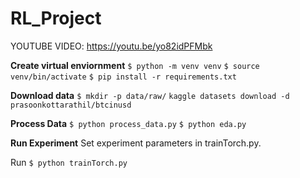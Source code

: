 # RL_Project


YOUTUBE VIDEO: https://youtu.be/yo82idPFMbk

**Create virtual enviornment**
`$ python -m venv venv`
`$ source venv/bin/activate`
`$ pip install -r requirements.txt`

**Download data**
`$ mkdir -p data/raw/`
`kaggle datasets download -d prasoonkottarathil/btcinusd`

**Process Data**
`$ python process_data.py`
`$ python eda.py`

**Run Experiment**
Set experiment parameters in trainTorch.py.

Run
`$ python trainTorch.py`

